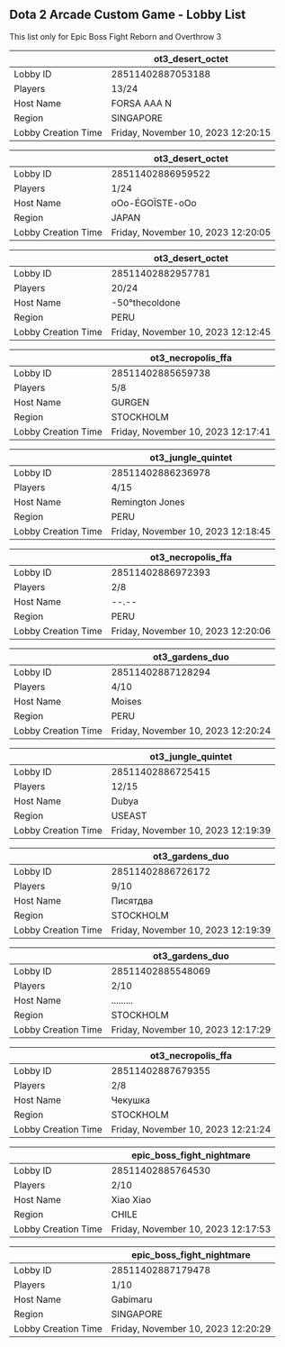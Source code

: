 ## Dota 2 Arcade Custom Game - Lobby List

This list only for Epic Boss Fight Reborn and Overthrow 3

|  | ot3_desert_octet |
| ------ | ------ |
| Lobby ID | 28511402887053188 |
| Players | 13/24 |
| Host Name | FORSA AAA N |
| Region | SINGAPORE |
| Lobby Creation Time | Friday, November 10, 2023 12:20:15 |


|  | ot3_desert_octet |
| ------ | ------ |
| Lobby ID | 28511402886959522 |
| Players | 1/24 |
| Host Name | oOo-ÉGOÏSTE-oOo |
| Region | JAPAN |
| Lobby Creation Time | Friday, November 10, 2023 12:20:05 |


|  | ot3_desert_octet |
| ------ | ------ |
| Lobby ID | 28511402882957781 |
| Players | 20/24 |
| Host Name | -50°thecoldone |
| Region | PERU |
| Lobby Creation Time | Friday, November 10, 2023 12:12:45 |


|  | ot3_necropolis_ffa |
| ------ | ------ |
| Lobby ID | 28511402885659738 |
| Players | 5/8 |
| Host Name | GURGEN |
| Region | STOCKHOLM |
| Lobby Creation Time | Friday, November 10, 2023 12:17:41 |


|  | ot3_jungle_quintet |
| ------ | ------ |
| Lobby ID | 28511402886236978 |
| Players | 4/15 |
| Host Name | Remington Jones |
| Region | PERU |
| Lobby Creation Time | Friday, November 10, 2023 12:18:45 |


|  | ot3_necropolis_ffa |
| ------ | ------ |
| Lobby ID | 28511402886972393 |
| Players | 2/8 |
| Host Name | --.-- |
| Region | PERU |
| Lobby Creation Time | Friday, November 10, 2023 12:20:06 |


|  | ot3_gardens_duo |
| ------ | ------ |
| Lobby ID | 28511402887128294 |
| Players | 4/10 |
| Host Name | Moises |
| Region | PERU |
| Lobby Creation Time | Friday, November 10, 2023 12:20:24 |


|  | ot3_jungle_quintet |
| ------ | ------ |
| Lobby ID | 28511402886725415 |
| Players | 12/15 |
| Host Name | Dubya |
| Region | USEAST |
| Lobby Creation Time | Friday, November 10, 2023 12:19:39 |


|  | ot3_gardens_duo |
| ------ | ------ |
| Lobby ID | 28511402886726172 |
| Players | 9/10 |
| Host Name | Писятдва |
| Region | STOCKHOLM |
| Lobby Creation Time | Friday, November 10, 2023 12:19:39 |


|  | ot3_gardens_duo |
| ------ | ------ |
| Lobby ID | 28511402885548069 |
| Players | 2/10 |
| Host Name | ......... |
| Region | STOCKHOLM |
| Lobby Creation Time | Friday, November 10, 2023 12:17:29 |


|  | ot3_necropolis_ffa |
| ------ | ------ |
| Lobby ID | 28511402887679355 |
| Players | 2/8 |
| Host Name | Чекушка |
| Region | STOCKHOLM |
| Lobby Creation Time | Friday, November 10, 2023 12:21:24 |


|  | epic_boss_fight_nightmare |
| ------ | ------ |
| Lobby ID | 28511402885764530 |
| Players | 2/10 |
| Host Name | Xiao Xiao |
| Region | CHILE |
| Lobby Creation Time | Friday, November 10, 2023 12:17:53 |


|  | epic_boss_fight_nightmare |
| ------ | ------ |
| Lobby ID | 28511402887179478 |
| Players | 1/10 |
| Host Name | Gabimaru |
| Region | SINGAPORE |
| Lobby Creation Time | Friday, November 10, 2023 12:20:29 |



